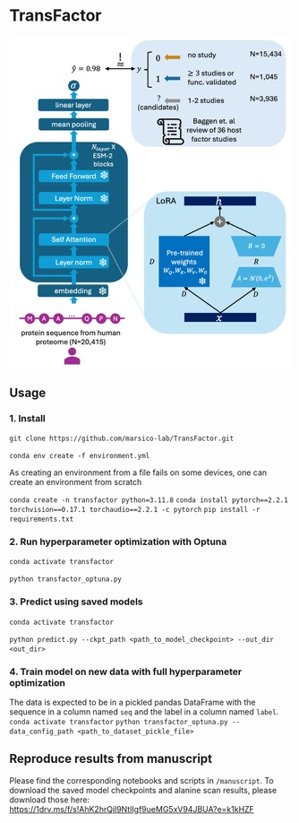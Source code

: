 # TransFactor
![architecture.png](architecture.png)
## Usage
### 1. Install
```git clone https://github.com/marsico-lab/TransFactor.git```

```conda env create -f environment.yml```

As creating an environment from a file fails on some devices, one can create an environment from scratch

```conda create -n transfactor python=3.11.8```
```conda install pytorch==2.2.1 torchvision==0.17.1 torchaudio==2.2.1 -c pytorch```
```pip install -r requirements.txt```

### 2. Run hyperparameter optimization with Optuna
```conda activate transfactor```

```python transfactor_optuna.py```

### 3. Predict using saved models
```conda activate transfactor```

```python predict.py --ckpt_path <path_to_model_checkpoint> --out_dir <out_dir>```

### 4. Train model on new data with full hyperparameter optimization
The data is expected to be in a pickled pandas DataFrame with the sequence in a column named `seq` and the label in a column named `label`.
```conda activate transfactor```
```python transfactor_optuna.py --data_config_path <path_to_dataset_pickle_file>```

## Reproduce results from manuscript
Please find the corresponding notebooks and scripts in `/manuscript`. To download the saved model checkpoints and alanine scan results, please download those here: 
https://1drv.ms/f/s!AhK2hrQjl9NtlIgf9ueMG5xV94JBUA?e=k1kHZF

